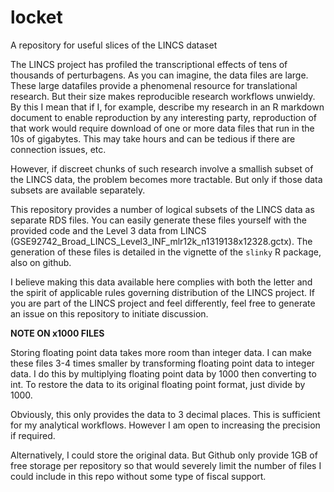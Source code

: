 # locket
A repository for useful slices of the LINCS dataset

The LINCS project has profiled the transcriptional effects of tens of thousands of perturbagens.  As you can imagine, the data files are large.  These large datafiles provide a phenomenal resource for translational research.  But their size makes reproducible research workflows unwieldy.  By this I mean that if I, for example, describe my research in an R markdown document to enable reproduction by any interesting party, reproduction of that work would require download of one or more data files that run in the 10s of gigabytes.  This may take hours and can be tedious if there are connection issues, etc.

However, if discreet chunks of such research involve a smallish subset of the LINCS data, the problem becomes more tractable.  But only if those data subsets are available separately.

This repository provides a number of logical subsets of the LINCS data as separate RDS files.  You can easily generate these files yourself with the provided code and the Level 3 data from LINCS (GSE92742_Broad_LINCS_Level3_INF_mlr12k_n1319138x12328.gctx).  The generation of these files is detailed in the vignette of the `slinky` R package, also on github.

I believe making this data available here complies with both the letter and the spirit of applicable rules governing distribution of the LINCS project.  If you are part of the LINCS project and feel differently, feel free to generate an issue on this repository to initiate discussion.

**NOTE ON x1000 FILES**

Storing floating point data takes more room than integer data.  I can make these files 3-4 times smaller by transforming floating point data to integer data.  I do this by multiplying floating point data by 1000 then converting to int.  To restore the data to its original floating point format, just divide by 1000.

Obviously, this only provides the data to 3 decimal places.  This is sufficient for my analytical workflows.  However I am open to increasing the precision if required.   

Alternatively, I could store the original data.  But Github only provide 1GB of free storage per repository so that would severely limit the number of files I could include in this repo without some type of fiscal support.


